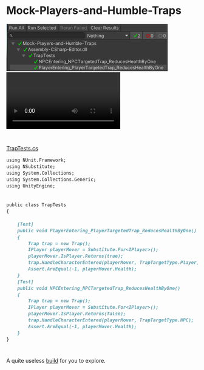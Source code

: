 # Mock-Players-and-Humble-Traps
![Image of the test cases passing](Test_Cases.png)
![Video Demonstation of the Test cases passing](TestsVideo.mp4)
#
[TrapTests.cs](Mock-Players-and-Humble-Traps/Assets/Tests/Editor/TrapTests.cs)
```markdown
using NUnit.Framework;
using NSubstitute;
using System.Collections;
using System.Collections.Generic;
using UnityEngine;


public class TrapTests
{

    [Test]
    public void PlayerEntering_PlayerTargetedTrap_ReducesHealthByOne()
    {
        Trap trap = new Trap();
        IPlayer playerMover = Substitute.For<IPlayer>();
        playerMover.IsPlayer.Returns(true);
        trap.HandleCharacterEntered(playerMover, TrapTargetType.Player);
        Assert.AreEqual(-1, playerMover.Health);
    }
    [Test]
    public void NPCEntering_NPCTargetedTrap_ReducesHealthByOne()
    {
        Trap trap = new Trap();
        IPlayer playerMover = Substitute.For<IPlayer>();
        playerMover.IsPlayer.Returns(false);
        trap.HandleCharacterEntered(playerMover, TrapTargetType.NPC);
        Assert.AreEqual(-1, playerMover.Health);
    }
}
```
#
A quite useless [build](https://bigelowd-erau.github.io/Mock-Players-and-Humble-Traps/) for you to explore.
